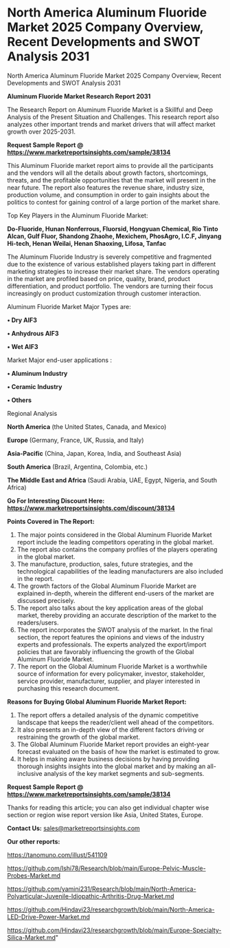# North America Aluminum Fluoride Market 2025 Company Overview, Recent Developments and SWOT Analysis 2031
North America Aluminum Fluoride Market 2025 Company Overview, Recent Developments and SWOT Analysis 2031

<strong>Aluminum Fluoride Market Research Report 2031</strong>

The Research Report on Aluminum Fluoride Market is a Skillful and Deep Analysis of the Present Situation and Challenges. This research report also analyzes other important trends and market drivers that will affect market growth over 2025-2031.

<strong>Request Sample Report @ <a href=https://www.marketreportsinsights.com/sample/38134>https://www.marketreportsinsights.com/sample/38134</a></strong>

This Aluminum Fluoride market report aims to provide all the participants and the vendors will all the details about growth factors, shortcomings, threats, and the profitable opportunities that the market will present in the near future. The report also features the revenue share, industry size, production volume, and consumption in order to gain insights about the politics to contest for gaining control of a large portion of the market share.

Top Key Players in the Aluminum Fluoride Market:

<strong>Do-Fluoride, Hunan Nonferrous, Fluorsid, Hongyuan Chemical, Rio Tinto Alcan, Gulf Fluor, Shandong Zhaohe, Mexichem, PhosAgro, I.C.F, Jinyang Hi-tech, Henan Weilai, Henan Shaoxing, Lifosa, Tanfac</strong>

The Aluminum Fluoride Industry is severely competitive and fragmented due to the existence of various established players taking part in different marketing strategies to increase their market share. The vendors operating in the market are profiled based on price, quality, brand, product differentiation, and product portfolio. The vendors are turning their focus increasingly on product customization through customer interaction.

Aluminum Fluoride Market Major Types are:

<strong>•  Dry AlF3

•  Anhydrous AlF3

•  Wet AlF3</strong>

Market Major end-user applications :

<strong>•  Aluminum Industry

•  Ceramic Industry

•  Others</strong>

Regional Analysis

</u><strong><b>North America</b></strong> (the United States, Canada, and Mexico)

<strong><b>Europe </b></strong>(Germany, France, UK, Russia, and Italy)

<strong><b>Asia-Pacific</b></strong> (China, Japan, Korea, India, and Southeast Asia)

<strong><b>South America</b></strong> (Brazil, Argentina, Colombia, etc.)

<strong><b>The Middle East and Africa</b></strong> (Saudi Arabia, UAE, Egypt, Nigeria, and South Africa)

<strong>Go For Interesting Discount Here: <a href=https://www.marketreportsinsights.com/discount/38134>https://www.marketreportsinsights.com/discount/38134</a></strong>

<strong>Points Covered in The Report:</strong>
<ol>
  <li>The major points considered in the Global Aluminum Fluoride Market report include the leading competitors operating in the global market.</li>
  <li>The report also contains the company profiles of the players operating in the global market.</li>
  <li>The manufacture, production, sales, future strategies, and the technological capabilities of the leading manufacturers are also included in the report.</li>
  <li>The growth factors of the Global Aluminum Fluoride Market are explained in-depth, wherein the different end-users of the market are discussed precisely.</li>
  <li>The report also talks about the key application areas of the global market, thereby providing an accurate description of the market to the readers/users.</li>
  <li>The report incorporates the SWOT analysis of the market. In the final section, the report features the opinions and views of the industry experts and professionals. The experts analyzed the export/import policies that are favorably influencing the growth of the Global Aluminum Fluoride Market.</li>
  <li>The report on the Global Aluminum Fluoride Market is a worthwhile source of information for every policymaker, investor, stakeholder, service provider, manufacturer, supplier, and player interested in purchasing this research document.</li>
</ol>
<strong>Reasons for Buying Global Aluminum Fluoride Market Report:</strong>

<ol>
  <li>The report offers a detailed analysis of the dynamic competitive landscape that keeps the reader/client well ahead of the competitors.</li>
  <li>It also presents an in-depth view of the different factors driving or restraining the growth of the global market.</li>
  <li>The Global Aluminum Fluoride Market report provides an eight-year forecast evaluated on the basis of how the market is estimated to grow.</li>
  <li>It helps in making aware business decisions by having providing thorough insights insights into the global market and by making an all-inclusive analysis of the key market segments and sub-segments.</li>
</ol>
<strong>Request Sample Report @ <a href=https://www.marketreportsinsights.com/sample/38134>https://www.marketreportsinsights.com/sample/38134</a></strong>


Thanks for reading this article; you can also get individual chapter wise section or region wise report version like Asia, United States, Europe.

<strong>Contact Us:</strong>
sales@marketreportsinsights.com

<strong>Our other reports:</strong>

<a href=https://tanomuno.com/illust/541109>https://tanomuno.com/illust/541109</a>

<a href=https://github.com/Ishi78/Research/blob/main/Europe-Pelvic-Muscle-Probes-Market.md>https://github.com/Ishi78/Research/blob/main/Europe-Pelvic-Muscle-Probes-Market.md</a>

<a href=https://github.com/yamini231/Research/blob/main/North-America-Polyarticular-Juvenile-Idiopathic-Arthritis-Drug-Market.md>https://github.com/yamini231/Research/blob/main/North-America-Polyarticular-Juvenile-Idiopathic-Arthritis-Drug-Market.md</a>

<a href=https://github.com/Hindavi23/researchgrowth/blob/main/North-America-LED-Drive-Power-Market.md>https://github.com/Hindavi23/researchgrowth/blob/main/North-America-LED-Drive-Power-Market.md</a>

<a href=https://github.com/Hindavi23/researchgrowth/blob/main/Europe-Specialty-Silica-Market.md>https://github.com/Hindavi23/researchgrowth/blob/main/Europe-Specialty-Silica-Market.md</a>"
